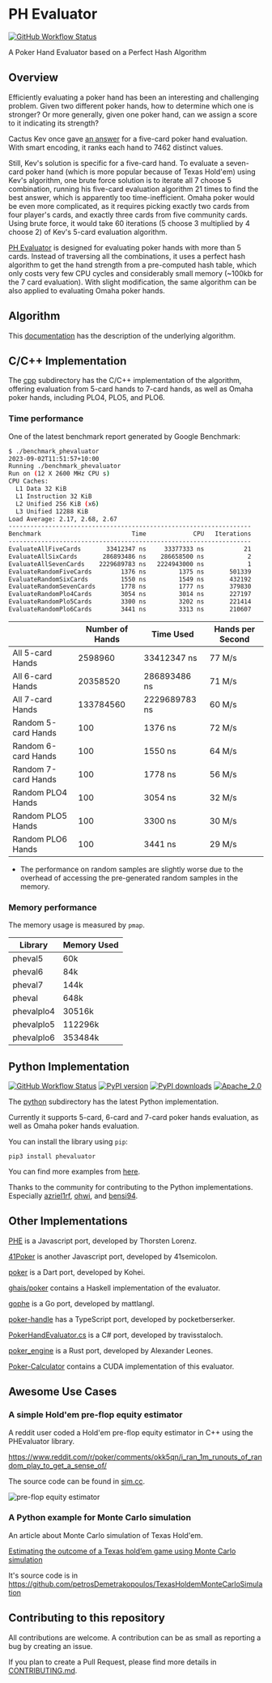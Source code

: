 # PH Evaluator

[![GitHub Workflow Status](https://img.shields.io/github/workflow/status/HenryRLee/PokerHandEvaluator/CI?color=green&logo=github)](https://github.com/HenryRLee/PokerHandEvaluator/actions/workflows/ci.yml)

A Poker Hand Evaluator based on a Perfect Hash Algorithm

## Overview

Efficiently evaluating a poker hand has been an interesting and challenging
problem. Given two different poker hands, how to determine which one is
stronger? Or more generally, given one poker hand, can we assign a score to
it indicating its strength?

Cactus Kev once gave [an answer](http://suffe.cool/poker/evaluator.html) for
a five-card poker hand evaluation. With smart encoding, it ranks each hand
to 7462 distinct values.

Still, Kev's solution is specific for a five-card hand. To evaluate a
seven-card poker hand (which is more popular because of Texas Hold'em) using
Kev's algorithm, one brute force solution is to iterate all 7 choose 5
combination, running his five-card evaluation algorithm 21 times to find the
best answer, which is apparently too time-inefficient. Omaha poker would be
even more complicated, as it requires picking exactly two cards from four
player's cards, and exactly three cards from five community cards. Using
brute force, it would take 60 iterations (5 choose 3 multiplied by 4 choose 2)
of Kev's 5-card evaluation algorithm.

[PH Evaluator](https://github.com/HenryRLee/PokerHandEvaluator) is designed
for evaluating poker hands with more than 5 cards. Instead of traversing all
the combinations, it uses a perfect hash algorithm to get the hand strength
from a pre-computed hash table, which only costs very few CPU cycles and
considerably small memory (~100kb for the 7 card evaluation). With slight
modification, the same algorithm can be also applied to evaluating Omaha
poker hands.

## Algorithm

This [documentation](Documentation/Algorithm.md) has the description of the
underlying algorithm.

## C/C++ Implementation

The [cpp](cpp) subdirectory has the C/C++ implementation of the algorithm,
offering evaluation from 5-card hands to 7-card hands, as well as Omaha
poker hands, including PLO4, PLO5, and PLO6.

### Time performance

One of the latest benchmark report generated by Google Benchmark:

```bash
$ ./benchmark_phevaluator
2023-09-02T11:51:57+10:00
Running ./benchmark_phevaluator
Run on (12 X 2600 MHz CPU s)
CPU Caches:
  L1 Data 32 KiB
  L1 Instruction 32 KiB
  L2 Unified 256 KiB (x6)
  L3 Unified 12288 KiB
Load Average: 2.17, 2.68, 2.67
-------------------------------------------------------------------
Benchmark                         Time             CPU   Iterations
-------------------------------------------------------------------
EvaluateAllFiveCards       33412347 ns     33377333 ns           21
EvaluateAllSixCards       286893486 ns    286658500 ns            2
EvaluateAllSevenCards    2229689783 ns   2224943000 ns            1
EvaluateRandomFiveCards        1376 ns         1375 ns       501339
EvaluateRandomSixCards         1550 ns         1549 ns       432192
EvaluateRandomSevenCards       1778 ns         1777 ns       379830
EvaluateRandomPlo4Cards        3054 ns         3014 ns       227197
EvaluateRandomPlo5Cards        3300 ns         3202 ns       221414
EvaluateRandomPlo6Cards        3441 ns         3313 ns       210607
```

|   | Number of Hands | Time Used | Hands per Second |
|---|---|---|---|
| All 5-card Hands | 2598960 | 33412347 ns | 77 M/s |
| All 6-card Hands | 20358520 | 286893486 ns | 71 M/s |
| All 7-card Hands | 133784560 | 2229689783 ns | 60 M/s |
| Random 5-card Hands | 100 | 1376 ns | 72 M/s |
| Random 6-card Hands | 100 | 1550 ns | 64 M/s |
| Random 7-card Hands | 100 | 1778 ns | 56 M/s |
| Random PLO4 Hands | 100 | 3054 ns | 32 M/s |
| Random PLO5 Hands | 100 | 3300 ns | 30 M/s |
| Random PLO6 Hands | 100 | 3441 ns | 29 M/s |

* The performance on random samples are slightly worse due to the overhead
of accessing the pre-generated random samples in the memory.

### Memory performance

The memory usage is measured by `pmap`.

| Library | Memory Used |
|---|---|
| pheval5 | 60k |
| pheval6 | 84k |
| pheval7 | 144k |
| pheval | 648k |
| phevalplo4 | 30516k |
| phevalplo5 | 112296k |
| phevalplo6 | 353484k |

## Python Implementation

[![GitHub Workflow Status](https://img.shields.io/github/workflow/status/HenryRLee/PokerHandEvaluator/CI?color=green&logo=github)](https://github.com/HenryRLee/PokerHandEvaluator/actions/workflows/ci.yml)
[![PyPI version](https://badge.fury.io/py/phevaluator.svg)](https://badge.fury.io/py/phevaluator)
[![PyPI downloads](https://img.shields.io/pypi/dm/phevaluator)](https://shields.io/category/downloads)
[![Apache_2.0](https://img.shields.io/badge/License-Apache_2.0-blue.svg)](https://github.com/HenryRLee/PokerHandEvaluator/blob/master/python/LICENSE)

The [python](python) subdirectory has the latest Python implementation.

Currently it supports 5-card, 6-card and 7-card poker hands evaluation, as well
as Omaha poker hands evaluation.

You can install the library using `pip`:

```
pip3 install phevaluator
```

You can find more examples from [here](https://github.com/HenryRLee/PokerHandEvaluator/tree/master/python#using-the-library).

Thanks to the community for contributing to the Python implementations. Especially
[azriel1rf](https://github.com/azriel1rf),
[ohwi](https://github.com/ohwi),
and [bensi94](https://github.com/bensi94).

## Other Implementations

[PHE](https://github.com/thlorenz/phe) is a Javascript port, developed by Thorsten Lorenz.

[41Poker](https://github.com/41semicolon/41poker) is another Javascript port, developed by 41semicolon.

[poker](https://pub.dev/packages/poker) is a Dart port, developed by Kohei.

[ghais/poker](https://github.com/ghais/poker/blob/main/src/Poker/Holdem/Evaluate.hs) contains a Haskell implementation of the evaluator.

[gophe](https://github.com/mattlangl/gophe) is a Go port, developed by mattlangl.

[poker-handle](https://github.com/pocketberserker/poker-handle/tree/main/src/poker) has a TypeScript port, developed by pocketberserker.

[PokerHandEvaluator.cs](https://github.com/travisstaloch/PokerHandEvaluator.cs) is a C# port, developed by travisstaloch.

[poker_engine](https://github.com/aleo101/poker_engine) is a Rust port, developed by Alexander Leones.

[Poker-Calculator](https://github.com/tryabin/Poker-Calculator) contains a CUDA implementation of this evaluator.

## Awesome Use Cases

### A simple Hold'em pre-flop equity estimator

A reddit user coded a Hold'em pre-flop equity estimator in C++ using the PHEvaluator library.

https://www.reddit.com/r/poker/comments/okk5qn/i_ran_1m_runouts_of_random_play_to_get_a_sense_of/

The source code can be found in [sim.cc](https://gist.github.com/bwasti/c2ca972c57f4fb581813f82f010c7cb2).

![pre-flop equity estimator](https://i.redd.it/ibav59awmab71.jpg)

### A Python example for Monte Carlo simulation

An article about Monte Carlo simulation of Texas Hold'em.

[Estimating the outcome of a Texas hold’em game using Monte Carlo simulation](https://petrosdemetrakopoulos.medium.com/estimating-the-outcome-of-a-texas-holdem-game-using-monte-carlo-simulation-1be35be29036)

It's source code is in https://github.com/petrosDemetrakopoulos/TexasHoldemMonteCarloSimulation

## Contributing to this repository

All contributions are welcome. A contribution can be as small as reporting a bug by creating an issue.

If you plan to create a Pull Request, please find more details in [CONTRIBUTING.md](CONTRIBUTING.md).
